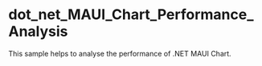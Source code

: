 # dot_net_MAUI_Chart_Performance_Analysis
This sample helps to analyse the performance of .NET MAUI Chart.
